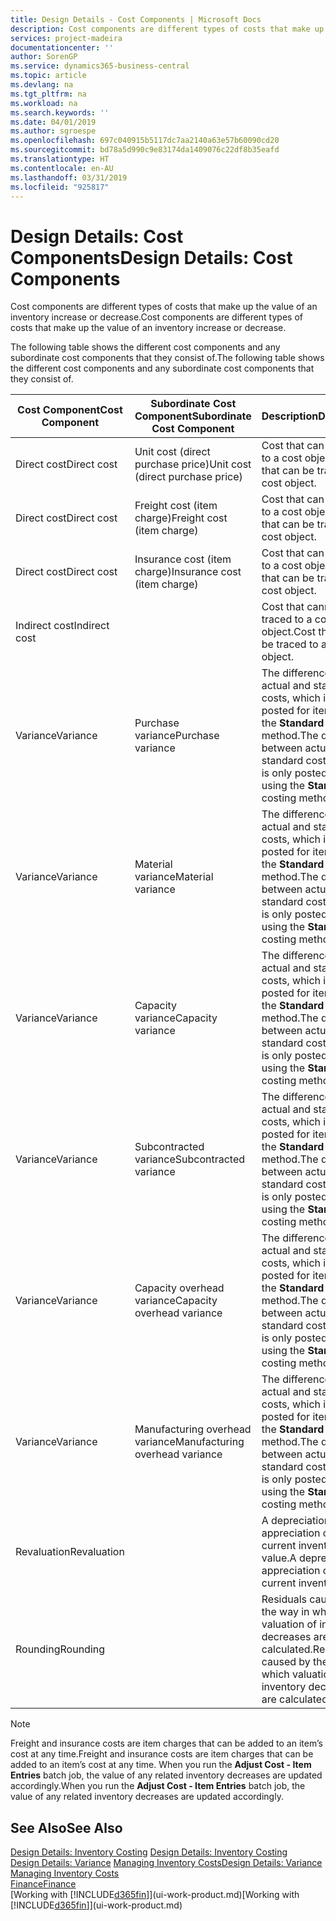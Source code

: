```yaml
---
title: Design Details - Cost Components | Microsoft Docs
description: Cost components are different types of costs that make up the value of an inventory increase or decrease.
services: project-madeira
documentationcenter: ''
author: SorenGP
ms.service: dynamics365-business-central
ms.topic: article
ms.devlang: na
ms.tgt_pltfrm: na
ms.workload: na
ms.search.keywords: ''
ms.date: 04/01/2019
ms.author: sgroespe
ms.openlocfilehash: 697c040915b5117dc7aa2140a63e57b60090cd20
ms.sourcegitcommit: bd78a5d990c9e83174da1409076c22df8b35eafd
ms.translationtype: HT
ms.contentlocale: en-AU
ms.lasthandoff: 03/31/2019
ms.locfileid: "925817"
---
```

# <a name="design-details-cost-components"></a><span data-ttu-id="683e9-103">Design Details: Cost Components</span><span class="sxs-lookup"><span data-stu-id="683e9-103">Design Details: Cost Components</span></span>
<span data-ttu-id="683e9-104">Cost components are different types of costs that make up the value of an inventory increase or decrease.</span><span class="sxs-lookup"><span data-stu-id="683e9-104">Cost components are different types of costs that make up the value of an inventory increase or decrease.</span></span>  

 <span data-ttu-id="683e9-105">The following table shows the different cost components and any subordinate cost components that they consist of.</span><span class="sxs-lookup"><span data-stu-id="683e9-105">The following table shows the different cost components and any subordinate cost components that they consist of.</span></span>  

|<span data-ttu-id="683e9-106">Cost Component</span><span class="sxs-lookup"><span data-stu-id="683e9-106">Cost Component</span></span>|<span data-ttu-id="683e9-107">Subordinate Cost Component</span><span class="sxs-lookup"><span data-stu-id="683e9-107">Subordinate Cost Component</span></span>|<span data-ttu-id="683e9-108">Description</span><span class="sxs-lookup"><span data-stu-id="683e9-108">Description</span></span>|  
|--------------------|--------------------------------|---------------------------------------|  
|<span data-ttu-id="683e9-109">Direct cost</span><span class="sxs-lookup"><span data-stu-id="683e9-109">Direct cost</span></span>|<span data-ttu-id="683e9-110">Unit cost (direct purchase price)</span><span class="sxs-lookup"><span data-stu-id="683e9-110">Unit cost (direct purchase price)</span></span>|<span data-ttu-id="683e9-111">Cost that can be traced to a cost object.</span><span class="sxs-lookup"><span data-stu-id="683e9-111">Cost that can be traced to a cost object.</span></span>|  
|<span data-ttu-id="683e9-112">Direct cost</span><span class="sxs-lookup"><span data-stu-id="683e9-112">Direct cost</span></span>|<span data-ttu-id="683e9-113">Freight cost (item charge)</span><span class="sxs-lookup"><span data-stu-id="683e9-113">Freight cost (item charge)</span></span>|<span data-ttu-id="683e9-114">Cost that can be traced to a cost object.</span><span class="sxs-lookup"><span data-stu-id="683e9-114">Cost that can be traced to a cost object.</span></span>|  
|<span data-ttu-id="683e9-115">Direct cost</span><span class="sxs-lookup"><span data-stu-id="683e9-115">Direct cost</span></span>|<span data-ttu-id="683e9-116">Insurance cost (item charge)</span><span class="sxs-lookup"><span data-stu-id="683e9-116">Insurance cost (item charge)</span></span>|<span data-ttu-id="683e9-117">Cost that can be traced to a cost object.</span><span class="sxs-lookup"><span data-stu-id="683e9-117">Cost that can be traced to a cost object.</span></span>|  
|<span data-ttu-id="683e9-118">Indirect cost</span><span class="sxs-lookup"><span data-stu-id="683e9-118">Indirect cost</span></span>||<span data-ttu-id="683e9-119">Cost that cannot be traced to a cost object.</span><span class="sxs-lookup"><span data-stu-id="683e9-119">Cost that cannot be traced to a cost object.</span></span>|  
|<span data-ttu-id="683e9-120">Variance</span><span class="sxs-lookup"><span data-stu-id="683e9-120">Variance</span></span>|<span data-ttu-id="683e9-121">Purchase variance</span><span class="sxs-lookup"><span data-stu-id="683e9-121">Purchase variance</span></span>|<span data-ttu-id="683e9-122">The difference between actual and standard costs, which is only posted for items using the **Standard** costing method.</span><span class="sxs-lookup"><span data-stu-id="683e9-122">The difference between actual and standard costs, which is only posted for items using the **Standard** costing method.</span></span>|  
|<span data-ttu-id="683e9-123">Variance</span><span class="sxs-lookup"><span data-stu-id="683e9-123">Variance</span></span>|<span data-ttu-id="683e9-124">Material variance</span><span class="sxs-lookup"><span data-stu-id="683e9-124">Material variance</span></span>|<span data-ttu-id="683e9-125">The difference between actual and standard costs, which is only posted for items using the **Standard** costing method.</span><span class="sxs-lookup"><span data-stu-id="683e9-125">The difference between actual and standard costs, which is only posted for items using the **Standard** costing method.</span></span>|  
|<span data-ttu-id="683e9-126">Variance</span><span class="sxs-lookup"><span data-stu-id="683e9-126">Variance</span></span>|<span data-ttu-id="683e9-127">Capacity variance</span><span class="sxs-lookup"><span data-stu-id="683e9-127">Capacity variance</span></span>|<span data-ttu-id="683e9-128">The difference between actual and standard costs, which is only posted for items using the **Standard** costing method.</span><span class="sxs-lookup"><span data-stu-id="683e9-128">The difference between actual and standard costs, which is only posted for items using the **Standard** costing method.</span></span>|  
|<span data-ttu-id="683e9-129">Variance</span><span class="sxs-lookup"><span data-stu-id="683e9-129">Variance</span></span>|<span data-ttu-id="683e9-130">Subcontracted variance</span><span class="sxs-lookup"><span data-stu-id="683e9-130">Subcontracted variance</span></span>|<span data-ttu-id="683e9-131">The difference between actual and standard costs, which is only posted for items using the **Standard** costing method.</span><span class="sxs-lookup"><span data-stu-id="683e9-131">The difference between actual and standard costs, which is only posted for items using the **Standard** costing method.</span></span>|  
|<span data-ttu-id="683e9-132">Variance</span><span class="sxs-lookup"><span data-stu-id="683e9-132">Variance</span></span>|<span data-ttu-id="683e9-133">Capacity overhead variance</span><span class="sxs-lookup"><span data-stu-id="683e9-133">Capacity overhead variance</span></span>|<span data-ttu-id="683e9-134">The difference between actual and standard costs, which is only posted for items using the **Standard** costing method.</span><span class="sxs-lookup"><span data-stu-id="683e9-134">The difference between actual and standard costs, which is only posted for items using the **Standard** costing method.</span></span>|  
|<span data-ttu-id="683e9-135">Variance</span><span class="sxs-lookup"><span data-stu-id="683e9-135">Variance</span></span>|<span data-ttu-id="683e9-136">Manufacturing overhead variance</span><span class="sxs-lookup"><span data-stu-id="683e9-136">Manufacturing overhead variance</span></span>|<span data-ttu-id="683e9-137">The difference between actual and standard costs, which is only posted for items using the **Standard** costing method.</span><span class="sxs-lookup"><span data-stu-id="683e9-137">The difference between actual and standard costs, which is only posted for items using the **Standard** costing method.</span></span>|  
|<span data-ttu-id="683e9-138">Revaluation</span><span class="sxs-lookup"><span data-stu-id="683e9-138">Revaluation</span></span>||<span data-ttu-id="683e9-139">A depreciation or appreciation of the current inventory value.</span><span class="sxs-lookup"><span data-stu-id="683e9-139">A depreciation or appreciation of the current inventory value.</span></span>|  
|<span data-ttu-id="683e9-140">Rounding</span><span class="sxs-lookup"><span data-stu-id="683e9-140">Rounding</span></span>||<span data-ttu-id="683e9-141">Residuals caused by the way in which valuation of inventory decreases are calculated.</span><span class="sxs-lookup"><span data-stu-id="683e9-141">Residuals caused by the way in which valuation of inventory decreases are calculated.</span></span>|  

> [!NOTE]  
>  <span data-ttu-id="683e9-142">Freight and insurance costs are item charges that can be added to an item’s cost at any time.</span><span class="sxs-lookup"><span data-stu-id="683e9-142">Freight and insurance costs are item charges that can be added to an item’s cost at any time.</span></span> <span data-ttu-id="683e9-143">When you run the **Adjust Cost - Item Entries** batch job, the value of any related inventory decreases are updated accordingly.</span><span class="sxs-lookup"><span data-stu-id="683e9-143">When you run the **Adjust Cost - Item Entries** batch job, the value of any related inventory decreases are updated accordingly.</span></span>  

## <a name="see-also"></a><span data-ttu-id="683e9-144">See Also</span><span class="sxs-lookup"><span data-stu-id="683e9-144">See Also</span></span>  
 <span data-ttu-id="683e9-145">[Design Details: Inventory Costing](design-details-inventory-costing.md) </span><span class="sxs-lookup"><span data-stu-id="683e9-145">[Design Details: Inventory Costing](design-details-inventory-costing.md) </span></span>  
 <span data-ttu-id="683e9-146">[Design Details: Variance](design-details-variance.md) [Managing Inventory Costs](finance-manage-inventory-costs.md)</span><span class="sxs-lookup"><span data-stu-id="683e9-146">[Design Details: Variance](design-details-variance.md) [Managing Inventory Costs](finance-manage-inventory-costs.md)</span></span>  
 [<span data-ttu-id="683e9-147">Finance</span><span class="sxs-lookup"><span data-stu-id="683e9-147">Finance</span></span>](finance.md)  
 <span data-ttu-id="683e9-148">[Working with [!INCLUDE[d365fin](includes/d365fin_md.md)]](ui-work-product.md)</span><span class="sxs-lookup"><span data-stu-id="683e9-148">[Working with [!INCLUDE[d365fin](includes/d365fin_md.md)]](ui-work-product.md)</span></span>  

